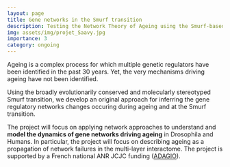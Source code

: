 ```yaml
---
layout: page
title: Gene networks in the Smurf transition
description: Testing the Network Theory of Ageing using the Smurf-based two-phase ageing model.
img: assets/img/projet_Saavy.jpg
importance: 3
category: ongoing
---
```


<p>Ageing is a complex process for which multiple genetic regulators have been identified in the past 30 years. Yet, the very mechanisms driving ageing have not been identified.</p>

<p>Using the broadly evolutionarily conserved and molecularly stereotyped Smurf transition, we develop an original approach for inferring the gene regulatory networks changes occuring during ageing and at the Smurf transition.</p>

<p>The project will focus on applying network approaches to understand and <b>model the dynamics of gene networks driving ageing</b> in Drosophila and Humans. In particular, the project will focus on describing ageing as a propagation of network failures in the multi-layer interactome. The project is supported by a French national ANR JCJC funding (<a href="https://anr.fr/Projet-ANR-20-CE44-0010">ADAGIO</a>).</p>


